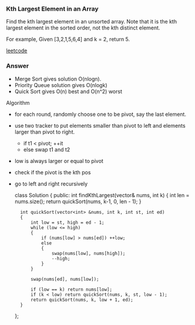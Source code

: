 ### Kth Largest Element in an Array
Find the kth largest element in an unsorted array. Note that it is the kth largest element in the sorted order, not the kth distinct element.

For example,
Given [3,2,1,5,6,4] and k = 2, return 5.

[leetcode](https://leetcode.com/problems/kth-largest-element-in-an-array/description/)

### Answer 
* Merge Sort gives solution O(nlogn). 
* Priority Queue solution gives O(nlogk)
* Quick Sort gives O(n) best and O(n^2) worst

Algorithm
* for each round, randomly choose one to be pivot, say the last element. 
* use two tracker to put elements smaller than pivot to left and elements larger than pivot to right. 
	* if t1 < pivot; ++it
	* else swap t1 and t2
* low is always larger or equal to pivot
* check if the pivot is the kth pos
* go to left and right recursively

	class Solution {
	public:
	    int findKthLargest(vector<int>& nums, int k) {
	        int len = nums.size();
	        return quickSort(nums, k-1, 0, len - 1);
	    }
	    
	    int quickSort(vector<int> &nums, int k, int st, int ed)
	    {
	        int low = st, high = ed - 1;
	        while (low <= high)
	        {
	            if (nums[low] > nums[ed]) ++low;
	            else 
	            {
	                swap(nums[low], nums[high]);
	                --high;
	            }
	        }
	        
	        swap(nums[ed], nums[low]);
	        
	        if (low == k) return nums[low];
	        if (k < low) return quickSort(nums, k, st, low - 1);
	        return quickSort(nums, k, low + 1, ed);
	    }
	};